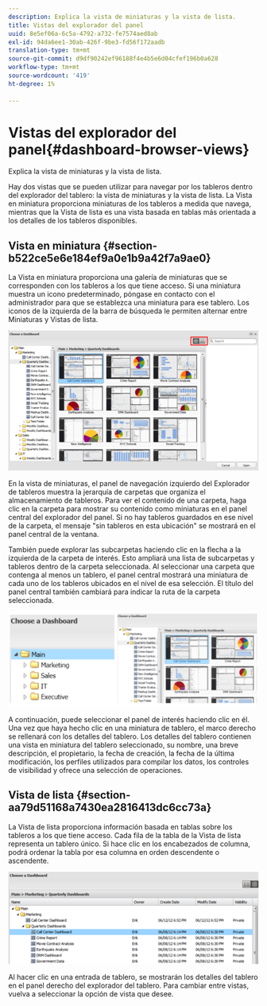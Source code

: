```yaml
---
description: Explica la vista de miniaturas y la vista de lista.
title: Vistas del explorador del panel
uuid: 8e5ef06a-6c5a-4792-a732-fe7574aed8ab
exl-id: 94da6ee1-30ab-426f-9be3-fd56f172aadb
translation-type: tm+mt
source-git-commit: d9df90242ef96188f4e4b5e6d04cfef196b0a628
workflow-type: tm+mt
source-wordcount: '419'
ht-degree: 1%

---
```


# Vistas del explorador del panel{#dashboard-browser-views}

Explica la vista de miniaturas y la vista de lista.

Hay dos vistas que se pueden utilizar para navegar por los tableros dentro del explorador del tablero: la vista de miniaturas y la vista de lista. La Vista en miniatura proporciona miniaturas de los tableros a medida que navega, mientras que la Vista de lista es una vista basada en tablas más orientada a los detalles de los tableros disponibles.

## Vista en miniatura {#section-b522ce5e6e184ef9a0e1b9a42f7a9ae0}

La Vista en miniatura proporciona una galería de miniaturas que se corresponden con los tableros a los que tiene acceso. Si una miniatura muestra un icono predeterminado, póngase en contacto con el administrador para que se establezca una miniatura para ese tablero. Los iconos de la izquierda de la barra de búsqueda le permiten alternar entre Miniaturas y Vistas de lista.

![](assets/thumbnail.png)

En la vista de miniaturas, el panel de navegación izquierdo del Explorador de tableros muestra la jerarquía de carpetas que organiza el almacenamiento de tableros. Para ver el contenido de una carpeta, haga clic en la carpeta para mostrar su contenido como miniaturas en el panel central del explorador del panel. Si no hay tableros guardados en ese nivel de la carpeta, el mensaje &quot;sin tableros en esta ubicación&quot; se mostrará en el panel central de la ventana.

También puede explorar las subcarpetas haciendo clic en la flecha a la izquierda de la carpeta de interés. Esto ampliará una lista de subcarpetas y tableros dentro de la carpeta seleccionada. Al seleccionar una carpeta que contenga al menos un tablero, el panel central mostrará una miniatura de cada uno de los tableros ubicados en el nivel de esa selección. El título del panel central también cambiará para indicar la ruta de la carpeta seleccionada.

![](assets/choose_a_dashboard2.png)

A continuación, puede seleccionar el panel de interés haciendo clic en él. Una vez que haya hecho clic en una miniatura de tablero, el marco derecho se rellenará con los detalles del tablero. Los detalles del tablero contienen una vista en miniatura del tablero seleccionado, su nombre, una breve descripción, el propietario, la fecha de creación, la fecha de la última modificación, los perfiles utilizados para compilar los datos, los controles de visibilidad y ofrece una selección de operaciones.

## Vista de lista {#section-aa79d51168a7430ea2816413dc6cc73a}

La Vista de lista proporciona información basada en tablas sobre los tableros a los que tiene acceso. Cada fila de la tabla de la Vista de lista representa un tablero único. Si hace clic en los encabezados de columna, podrá ordenar la tabla por esa columna en orden descendente o ascendente.

![](assets/list_view.png)

Al hacer clic en una entrada de tablero, se mostrarán los detalles del tablero en el panel derecho del explorador del tablero. Para cambiar entre vistas, vuelva a seleccionar la opción de vista que desee.
